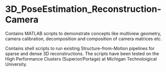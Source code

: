 # 3D_PoseEstimation_Reconstruction-Camera
Contains MATLAB scripts to demonstrate concepts like multiview geometry, camera calibration, decomposition and composition of camera matrices etc.

Contains shell scripts to run existing Structure-from-Motion pipelines for sparse and dense 3D reconstructions. The scripts have been tested on the High Performance Clusters (Superior/Portage) at Michigan Technoloigical University.
